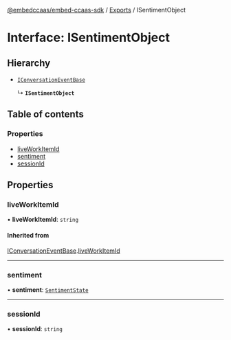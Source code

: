 [@embedccaas/embed-ccaas-sdk](../README.md) / [Exports](../modules.md) / ISentimentObject

# Interface: ISentimentObject

## Hierarchy

-   [`IConversationEventBase`](IConversationEventBase.md)

    ↳ **`ISentimentObject`**

## Table of contents

### Properties

-   [liveWorkItemId](ISentimentObject.md#liveworkitemid)
-   [sentiment](ISentimentObject.md#sentiment)
-   [sessionId](ISentimentObject.md#sessionid)

## Properties

### liveWorkItemId

• **liveWorkItemId**: `string`

#### Inherited from

[IConversationEventBase](IConversationEventBase.md).[liveWorkItemId](IConversationEventBase.md#liveworkitemid)


---

### sentiment

• **sentiment**: [`SentimentState`](../enums/SentimentState.md)


---

### sessionId

• **sessionId**: `string`

